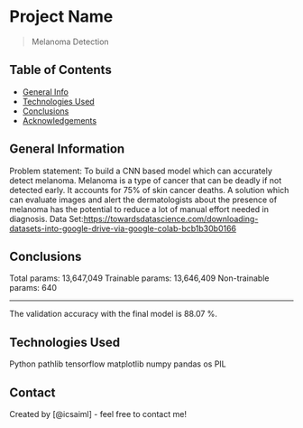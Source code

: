 # Project Name
> Melanoma Detection


## Table of Contents
* [General Info](#general-information)
* [Technologies Used](#technologies-used)
* [Conclusions](#conclusions)
* [Acknowledgements](#acknowledgements)

<!-- You can include any other section that is pertinent to your problem -->

## General Information
Problem statement: To build a CNN based model which can accurately detect melanoma. Melanoma is a type of cancer that can be deadly if not detected early. It accounts for 75% of skin cancer deaths. A solution which can evaluate images and alert the dermatologists about the presence of melanoma has the potential to reduce a lot of manual effort needed in diagnosis.
Data Set:https://towardsdatascience.com/downloading-datasets-into-google-drive-via-google-colab-bcb1b30b0166

<!-- You don't have to answer all the questions - just the ones relevant to your project. -->

## Conclusions
Total params: 13,647,049
Trainable params: 13,646,409
Non-trainable params: 640
_____________________________
The validation accuracy with the final model is 88.07 %.

<!-- You don't have to answer all the questions - just the ones relevant to your project. -->


## Technologies Used
Python
  pathlib
  tensorflow
  matplotlib
  numpy
  pandas
  os
  PIL


## Contact
Created by [@icsaiml] - feel free to contact me!


<!-- Optional -->
<!-- ## License -->
<!-- This project is open source and available under the [... License](). -->

<!-- You don't have to include all sections - just the one's relevant to your project -->
